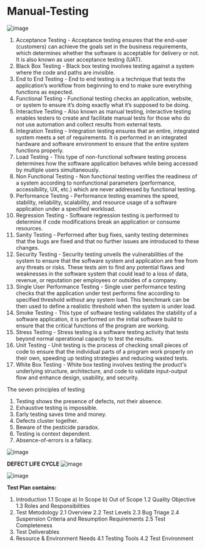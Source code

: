 # Manual-Testing
![image](https://github.com/shrutiyadav533/Manual-Testing/assets/64632028/8ceeedb8-8fe7-43b9-b7a6-62a4ddbb0a2d)

1.	Acceptance Testing - Acceptance testing ensures that the end-user (customers) can achieve the goals set in the business requirements, which determines whether the software is acceptable for delivery or not. It is also known as user acceptance testing (UAT).  
2.	Black Box Testing - Black box testing involves testing against a system where the code and paths are invisible. 
3.	End to End Testing - End to end testing is a technique that tests the application’s workflow from beginning to end to make sure everything functions as expected. 
4.	Functional Testing - Functional testing checks an application, website, or system to ensure it’s doing exactly what it’s supposed to be doing. 
5.	Interactive Testing - Also known as manual testing, interactive testing enables testers to create and facilitate manual tests for those who do not use automation and collect results from external tests.  
6.	Integration Testing - Integration testing ensures that an entire, integrated system meets a set of requirements. It is performed in an integrated hardware and software environment to ensure that the entire system functions properly.  
7.	Load Testing - This type of non-functional software testing process determines how the software application behaves while being accessed by multiple users simultaneously. 
8.	Non Functional Testing - Non functional testing verifies the readiness of a system according to nonfunctional parameters (performance, accessibility, UX, etc.)  which are never addressed by functional testing. 
9.	Performance Testing - Performance testing examines the speed, stability, reliability, scalability, and resource usage of a software application under a specified workload. 
10.	Regression Testing - Software regression testing is performed to determine if code modifications break an application or consume resources. 
11.	Sanity Testing - Performed after bug fixes, sanity testing determines that the bugs are fixed and that no further issues are introduced to these changes.  
12.	Security Testing - Security testing unveils the vulnerabilities of the system to ensure that the software system and application are free from any threats or risks. These tests aim to find any potential flaws and weaknesses in the software system that could lead to a loss of data, revenue, or reputation per employees or outsides of a company. 
13.	Single User Performance Testing - Single user performance testing checks that the application under test performs fine according to specified threshold without any system load. This benchmark can be then used to define a realistic threshold when the system is under load.  
14.	Smoke Testing - This type of software testing validates the stability of a software application, it is performed on the initial software build to ensure that the critical functions of the program are working. 
15.	Stress Testing - Stress testing is a software testing activity that tests beyond normal operational capacity to test the results. 
16.	Unit Testing - Unit testing is the process of checking small pieces of code to ensure that the individual parts of a program work properly on their own, speeding up testing strategies and reducing wasted tests. 
17.	White Box Testing - White box testing involves testing the product's underlying structure, architecture, and code to validate input-output flow and enhance design, usability, and security. 

The seven principles of testing
1. Testing shows the presence of defects, not their absence.
2. Exhaustive testing is impossible.
3. Early testing saves time and money.
4. Defects cluster together.
5. Beware of the pesticide paradox.
6. Testing is context dependent.
7. Absence-of-errors is a fallacy.

![image](https://github.com/shrutiyadav533/Manual-Testing/assets/64632028/623efde8-8e73-48d0-be59-71004c246e86)

**DEFECT LIFE CYCLE**
![image](https://github.com/shrutiyadav533/Manual-Testing/assets/64632028/41a99679-4a03-4ae4-a389-b763af1336d8)

![image](https://github.com/shrutiyadav533/Manual-Testing/assets/64632028/4f164636-d2e0-4a88-bef3-8d85a71961ec)

**Test Plan contains:**
1. Introduction
   1.1 Scope
    a) In Scope
    b) Out of Scope
   1.2 Quality Objective
   1.3 Roles and Responsibilities
3. Test Metodology
   2.1 Overview
   2.2 Test Levels
 2.3 Bug Triage
 2.4 Suspension Criteria and Resumption Requirements
 2.5 Test Completeness
4. Test Deliverables
5. Resource & Environment Needs
 4.1 Testing Tools
 4.2 Test Environment


